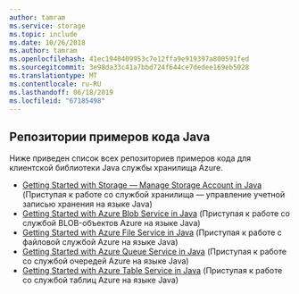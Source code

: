 ```yaml
---
author: tamram
ms.service: storage
ms.topic: include
ms.date: 10/26/2018
ms.author: tamram
ms.openlocfilehash: 41ec1940409953c7e12ffa9e919397a800591fed
ms.sourcegitcommit: 3e98da33c41a7bbd724f644ce7dedee169eb5028
ms.translationtype: MT
ms.contentlocale: ru-RU
ms.lasthandoff: 06/18/2019
ms.locfileid: "67185498"
---
```

## <a name="java-sample-code-repositories"></a>Репозитории примеров кода Java

Ниже приведен список всех репозиториев примеров кода для клиентской библиотеки Java службы хранилища Azure.

* [Getting Started with Storage — Manage Storage Account in Java](https://azure.microsoft.com/resources/samples/storage-java-manage-storage-accounts/) (Приступая к работе со службой хранилища — управление учетной записью хранения на языке Java)
* [Getting Started with Azure Blob Service in Java](https://azure.microsoft.com/resources/samples/storage-blob-java-getting-started/) (Приступая к работе со службой BLOB-объектов Azure на языке Java)
* [Getting Started with Azure File Service in Java](https://azure.microsoft.com/resources/samples/storage-file-java-getting-started/) (Приступая к работе с файловой службой Azure на языке Java)
* [Getting Started with Azure Queue Service in Java](https://azure.microsoft.com/resources/samples/storage-queue-java-getting-started/) (Приступая к работе со службой очередей Azure на языке Java)
* [Getting Started with Azure Table Service in Java](https://azure.microsoft.com/resources/samples/storage-table-java-getting-started/) (Приступая к работе со службой таблиц Azure на языке Java)